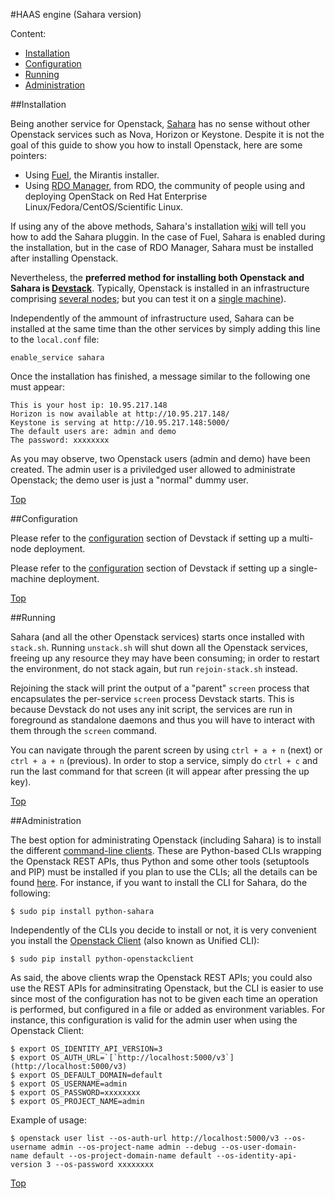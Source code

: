 #<a name="top"></a>HAAS engine (Sahara version)

Content:<br>

* [Installation](#section1)
* [Configuration](#section2)
* [Running](#section3)
* [Administration](#section4)

##<a name="section1"></a>Installation

Being another service for Openstack, [Sahara](http://wiki.openstack.org/wiki/Sahara) has no sense without other Openstack services such as Nova, Horizon or Keystone. Despite it is not the goal of this guide to show you how to install Openstack, here are some pointers:

* Using [Fuel](http://docs.mirantis.com/openstack/fuel/fuel-6.0/virtualbox.html), the Mirantis installer.
* Using [RDO Manager](http://www.rdoproject.org/Quickstart), from RDO, the community of people using and deploying OpenStack on Red Hat Enterprise Linux/Fedora/CentOS/Scientific Linux.

If using any of the above methods, Sahara's installation [wiki](http://docs.openstack.org/developer/sahara/icehouse/userdoc/installation.guide.html) will tell you how to add the Sahara pluggin. In the case of Fuel, Sahara is enabled during the installation, but in the case of RDO Manager, Sahara must be installed after installing Openstack.

Nevertheless, the **preferred method for installing both Openstack and Sahara is [Devstack](http://docs.openstack.org/developer/devstack/)**. Typically, Openstack is installed in an infrastructure comprising [several nodes](http://docs.openstack.org/developer/devstack/guides/multinode-lab.html); but you can test it on a [single machine](http://docs.openstack.org/developer/devstack/guides/single-machine.html)).

Independently of the ammount of infrastructure used, Sahara can be installed at the same time than the other services by simply adding this line to the `local.conf` file:

    enable_service sahara

Once the installation has finished, a message similar to the following one must appear:

    This is your host ip: 10.95.217.148
    Horizon is now available at http://10.95.217.148/
    Keystone is serving at http://10.95.217.148:5000/
    The default users are: admin and demo
    The password: xxxxxxxx

As you may observe, two Openstack users (admin and demo) have been created. The admin user is a priviledged user allowed to administrate Openstack; the demo user is just a "normal" dummy user.

[Top](#top)

##<a name="section2"></a>Configuration

Please refer to the [configuration](http://docs.openstack.org/developer/devstack/guides/multinode-lab.html#configure-cluster-controller) section of Devstack if setting up a multi-node deployment.

Please refer to the [configuration](http://docs.openstack.org/developer/devstack/guides/single-machine.html#run-devstack) section of Devstack if setting up a single-machine deployment.

[Top](#top)

##<a name="section3"></a>Running

Sahara (and all the other Openstack services) starts once installed with `stack.sh`. Running `unstack.sh` will shut down all the Openstack services, freeing up any resource they may have been consuming; in order to restart the environment, do not stack again, but run `rejoin-stack.sh` instead.

Rejoining the stack will print the output of a "parent" `screen` process that encapsulates the per-service `screen` process Devstack starts. This is because Devstack do not uses any init script, the services are run in foreground as standalone daemons and thus you will have to interact with them through the `screen` command.

You can navigate through the parent screen by using `ctrl + a + n` (next) or `ctrl + a + n` (previous). In order to stop a service, simply do `ctrl + c` and run the last command for that screen (it will appear after pressing the up key).

[Top](#top)

##<a name="section4"></a>Administration

The best option for administrating Openstack (including Sahara) is to install the different [command-line clients](http://docs.openstack.org/cli-reference/content/section_cli_overview.html). These are Python-based CLIs wrapping the Openstack REST APIs, thus Python and some other tools (setuptools and PIP) must be installed if you plan to use the CLIs; all the details can be found [here](http://docs.openstack.org/cli-reference/content/install_clients.html). For instance, if you want to install the CLI for Sahara, do the following:

    $ sudo pip install python-sahara

Independently of the CLIs you decide to install or not, it is very convenient you install the [Openstack Client](http://docs.openstack.org/cli-reference/content/openstackclient_commands.html) (also known as Unified CLI):

    $ sudo pip install python-openstackclient

As said, the above clients wrap the Openstack REST APIs; you could also use the REST APIs for adminsitrating Openstack, but the CLI is easier to use since most of the configuration has not to be given each time an operation is performed, but configured in a file or added as environment variables. For instance, this configuration is valid for the admin user when using the Openstack Client:

    $ export OS_IDENTITY_API_VERSION=3
    $ export OS_AUTH_URL=`[`http://localhost:5000/v3`](http://localhost:5000/v3)
    $ export OS_DEFAULT_DOMAIN=default
    $ export OS_USERNAME=admin
    $ export OS_PASSWORD=xxxxxxxx
    $ export OS_PROJECT_NAME=admin

Example of usage:

    $ openstack user list --os-auth-url http://localhost:5000/v3 --os-username admin --os-project-name admin --debug --os-user-domain-name default --os-project-domain-name default --os-identity-api-version 3 --os-password xxxxxxxx

[Top](top)